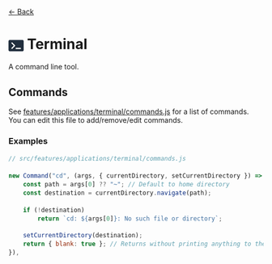 [← Back](../README.md)

# <img src="../../../../public/media/applications/icons/terminal.svg" width=30 height=30 style="vertical-align: middle; background: none;"/> Terminal 

A command line tool.

## Commands

See [features/applications/terminal/commands.js](../../../../src/features/applications/terminal/commands.js) for a list of commands. You can edit this file to add/remove/edit commands.

### Examples

```js
// src/features/applications/terminal/commands.js

new Command("cd", (args, { currentDirectory, setCurrentDirectory }) => {
	const path = args[0] ?? "~"; // Default to home directory
	const destination = currentDirectory.navigate(path);

	if (!destination)
		return `cd: ${args[0]}: No such file or directory`;

	setCurrentDirectory(destination);
	return { blank: true }; // Returns without printing anything to the terminal
}),
```